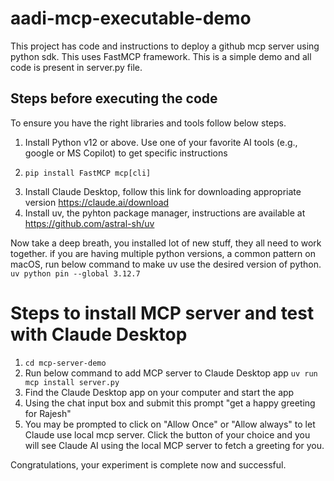 # aadi-mcp-executable-demo
This project has code and instructions to deploy a github mcp server using python sdk. 
This uses FastMCP framework. This is a simple demo and all code is present in server.py file.

## Steps before executing the code
To ensure you have the right libraries and tools follow below steps.
1. Install Python v12 or above. Use one of your favorite AI tools (e.g., google or MS Copilot) to get specific instructions
2. ```console
   pip install FastMCP mcp[cli]
   ```
4. Install Claude Desktop, follow this link for downloading appropriate version https://claude.ai/download
5. Install uv, the pyhton package manager, instructions are available at https://github.com/astral-sh/uv

Now take a deep breath, you installed lot of new stuff, they all need to work together. 
if you are having multiple python versions, a common pattern on macOS, run below command to make 
uv use the desired version of python.
``` uv python pin --global 3.12.7```

# Steps to install MCP server and test with Claude Desktop
1. ```cd mcp-server-demo```
2. Run below command to add MCP server to Claude Desktop app
```uv run mcp install server.py```
3. Find the Claude Desktop app on your computer and start the app
4. Using the chat input box and submit this prompt "get a happy greeting for Rajesh"
5. You may be prompted to click on "Allow Once" or "Allow always" to let Claude use local mcp server. Click the button of your choice and you will see Claude AI using the local MCP server to fetch a greeting for you.

Congratulations, your experiment is complete now and successful.


